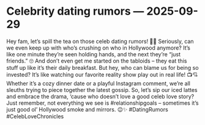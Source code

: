# Celebrity dating rumors — 2025-09-29

Hey fam, let’s spill the tea on those celeb dating rumors! 🍵💥 Seriously, can we even keep up with who’s crushing on who in Hollywood anymore? It’s like one minute they’re seen holding hands, and the next they’re “just friends.” 🙄 And don’t even get me started on the tabloids – they eat this stuff up like it’s their daily breakfast. But hey, who can blame us for being so invested? It’s like watching our favorite reality show play out in real life! 📺💘 Whether it’s a cozy dinner date or a playful Instagram comment, we’re all sleuths trying to piece together the latest gossip. So, let’s sip our iced lattes and embrace the drama, ‘cause who doesn’t love a good celeb love story? Just remember, not everything we see is #relationshipgoals – sometimes it’s just good ol’ Hollywood smoke and mirrors. 😉✨ #DatingRumors #CelebLoveChronicles